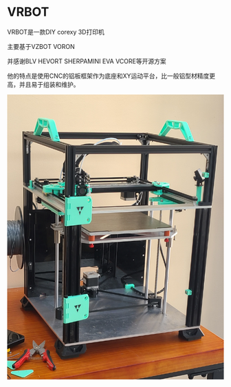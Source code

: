 # VRBOT
VRBOT是一款DIY corexy 3D打印机

主要基于VZBOT VORON

并感谢BLV HEVORT SHERPAMINI EVA VCORE等开源方案

他的特点是使用CNC的铝板框架作为底座和XY运动平台，比一般铝型材精度更高，并且易于组装和维护。

![vrbot](https://github.com/thunder439/VRBOT/blob/main/%E6%AD%A3%E9%9D%A2.jpg)
